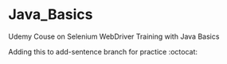 # Java_Basics
Udemy Couse on Selenium WebDriver Training with Java Basics

Adding this to add-sentence branch for practice :octocat:
